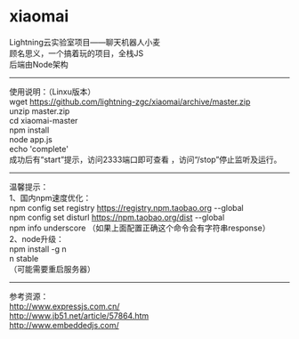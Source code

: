 # xiaomai
Lightning云实验室项目——聊天机器人小麦  
顾名思义，一个搞着玩的项目，全栈JS  
后端由Node架构  

---  

使用说明：（Linxu版本）  
wget https://github.com/lightning-zgc/xiaomai/archive/master.zip  
unzip master.zip  
cd xiaomai-master  
npm install  
node app.js  
echo 'complete'  
成功后有“start”提示，访问2333端口即可查看  ，访问“/stop”停止监听及运行。  

---  
温馨提示：  
1、国内npm速度优化：  
npm config set registry https://registry.npm.taobao.org --global  
npm config set disturl https://npm.taobao.org/dist --global  
npm info underscore （如果上面配置正确这个命令会有字符串response）  
2、node升级：  
npm install -g n  
n stable  
（可能需要重启服务器）  

---  
参考资源：  
http://www.expressjs.com.cn/  
http://www.jb51.net/article/57864.htm  
http://www.embeddedjs.com/  
